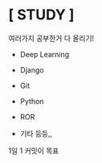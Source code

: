 # [ STUDY ]
여러가지 공부한거 다 올리기!



- Deep Learning

- Django

- Git

- Python

- ROR

- 기타 등등,,


1일 1 커밋이 목표